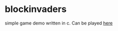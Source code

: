 # blockinvaders

simple game demo written in c. Can be played [here](https://wormregards.github.io/?id=block_invaders)
